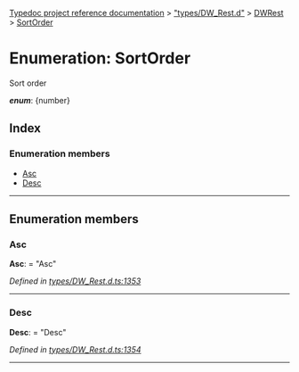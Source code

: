 [Typedoc project reference documentation](../README.md) > ["types/DW_Rest.d"](../modules/_types_dw_rest_d_.md) > [DWRest](../modules/_types_dw_rest_d_.dwrest.md) > [SortOrder](../enums/_types_dw_rest_d_.dwrest.sortorder.md)

# Enumeration: SortOrder

Sort order

*__enum__*: {number}

## Index

### Enumeration members

* [Asc](_types_dw_rest_d_.dwrest.sortorder.md#asc)
* [Desc](_types_dw_rest_d_.dwrest.sortorder.md#desc)

---

## Enumeration members

<a id="asc"></a>

###  Asc

**Asc**:  = "Asc"

*Defined in [types/DW_Rest.d.ts:1353](https://github.com/DocuWare/REST-Sample-TS/blob/master/src/types/DW_Rest.d.ts#L1353)*

___
<a id="desc"></a>

###  Desc

**Desc**:  = "Desc"

*Defined in [types/DW_Rest.d.ts:1354](https://github.com/DocuWare/REST-Sample-TS/blob/master/src/types/DW_Rest.d.ts#L1354)*

___

